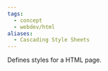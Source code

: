 ```yaml
---
tags:
  - concept
  - webdev/html
aliases:
  - Cascading Style Sheets
---
```

Defines styles for a HTML page.